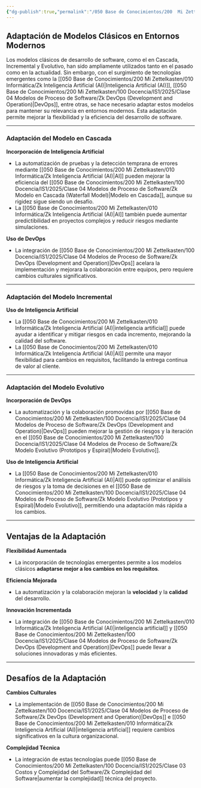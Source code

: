 ```yaml
---
{"dg-publish":true,"permalink":"/050 Base de Conocimientos/200  Mi Zettelkasten/100 Docencia/IS1/2025/Clase 04 Modelos de Proceso de Software/Zk Adaptación de Modelos Clásicos en Entornos Modernos/","tags":["digitalGarden","modeloDeProceso"]}
---
```


## Adaptación de Modelos Clásicos en Entornos Modernos

Los modelos clásicos de desarrollo de software, como el en Cascada, Incremental y Evolutivo, han sido ampliamente utilizados tanto en el pasado como en la actualidad. Sin embargo, con el surgimiento de tecnologías emergentes como la [[050 Base de Conocimientos/200  Mi Zettelkasten/010 Informática/Zk Inteligencia Artificial (AI)\|Inteligencia Artificial (AI)]],  [[050 Base de Conocimientos/200  Mi Zettelkasten/100 Docencia/IS1/2025/Clase 04 Modelos de Proceso de Software/Zk DevOps (Development and Operation)\|DevOps]], entre otras, se hace necesario adaptar estos modelos para mantener su relevancia en entornos modernos. Esta adaptación permite mejorar la flexibilidad y la eficiencia del desarrollo de software.

----
### Adaptación del Modelo en Cascada

**Incorporación de Inteligencia Artificial**
- La automatización de pruebas y la detección temprana de errores mediante [[050 Base de Conocimientos/200  Mi Zettelkasten/010 Informática/Zk Inteligencia Artificial (AI)\|AI]] pueden mejorar la eficiencia del [[050 Base de Conocimientos/200  Mi Zettelkasten/100 Docencia/IS1/2025/Clase 04 Modelos de Proceso de Software/Zk Modelo en Cascada (Waterfall Model)\|Modelo en Cascada]], aunque su rigidez sigue siendo un desafío.
- La [[050 Base de Conocimientos/200  Mi Zettelkasten/010 Informática/Zk Inteligencia Artificial (AI)\|AI]] también puede aumentar predictibilidad en proyectos complejos y reducir riesgos mediante simulaciones.

**Uso de DevOps**
- La integración de [[050 Base de Conocimientos/200  Mi Zettelkasten/100 Docencia/IS1/2025/Clase 04 Modelos de Proceso de Software/Zk DevOps (Development and Operation)\|DevOps]]  acelara la implementación y mejorara la colaboración entre equipos, pero requiere cambios culturales significativos.

----
### Adaptación del Modelo Incremental
**Uso de Inteligencia Artificial**
- La [[050 Base de Conocimientos/200  Mi Zettelkasten/010 Informática/Zk Inteligencia Artificial (AI)\|inteligencia artificial]] puede ayudar a identificar y mitigar riesgos en cada incremento, mejorando la calidad del software. 
- La [[050 Base de Conocimientos/200  Mi Zettelkasten/010 Informática/Zk Inteligencia Artificial (AI)\|AI]] permite una mayor flexibilidad para cambios en requisitos, facilitando la entrega continua de valor al cliente.

----
### Adaptación del Modelo Evolutivo

**Incorporación de DevOps**
- La automatización y la colaboración promovidas por [[050 Base de Conocimientos/200  Mi Zettelkasten/100 Docencia/IS1/2025/Clase 04 Modelos de Proceso de Software/Zk DevOps (Development and Operation)\|DevOps]] pueden mejorar la gestión de riesgos y la iteración en el [[050 Base de Conocimientos/200  Mi Zettelkasten/100 Docencia/IS1/2025/Clase 04 Modelos de Proceso de Software/Zk Modelo Evolutivo (Prototipos y Espiral)\|Modelo Evolutivo]].

**Uso de Inteligencia Artificial**
- La [[050 Base de Conocimientos/200  Mi Zettelkasten/010 Informática/Zk Inteligencia Artificial (AI)\|AI]] puede optimizar el análisis de riesgos y la toma de decisiones en el [[050 Base de Conocimientos/200  Mi Zettelkasten/100 Docencia/IS1/2025/Clase 04 Modelos de Proceso de Software/Zk Modelo Evolutivo (Prototipos y Espiral)\|Modelo Evolutivo]], permitiendo una adaptación más rápida a los cambios.

----
## Ventajas de la Adaptación

**Flexibilidad Aumentada**
- La incorporación de tecnologías emergentes permite a los modelos clásicos **adaptarse mejor a los cambios en los requisitos**.

**Eficiencia Mejorada**
- La automatización y la colaboración mejoran la **velocidad** y la **calidad** del desarrollo.

**Innovación Incrementada**
- La integración de [[050 Base de Conocimientos/200  Mi Zettelkasten/010 Informática/Zk Inteligencia Artificial (AI)\|inteligencia artificial]] y [[050 Base de Conocimientos/200  Mi Zettelkasten/100 Docencia/IS1/2025/Clase 04 Modelos de Proceso de Software/Zk DevOps (Development and Operation)\|DevOps]] puede llevar a soluciones innovadoras y más eficientes.

----
## Desafíos de la Adaptación

**Cambios Culturales**
- La implementación de [[050 Base de Conocimientos/200  Mi Zettelkasten/100 Docencia/IS1/2025/Clase 04 Modelos de Proceso de Software/Zk DevOps (Development and Operation)\|DevOps]] e [[050 Base de Conocimientos/200  Mi Zettelkasten/010 Informática/Zk Inteligencia Artificial (AI)\|inteligencia artificial]] requiere cambios significativos en la cultura organizacional.

**Complejidad Técnica**
- La integración de estas tecnologías puede [[050 Base de Conocimientos/200  Mi Zettelkasten/100 Docencia/IS1/2025/Clase 03 Costos y Complejidad del Software/Zk Complejidad del Software\|aumentar la complejidad]] técnica del proyecto.